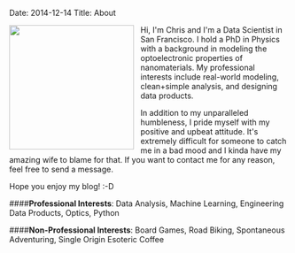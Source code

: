 Date: 2014-12-14
Title: About 

<img src="/assets/pages/photo.jpg" width="225" style="float:left;margin-right: 12px;margin-bottom: 1px">
Hi, I'm Chris and I'm a Data Scientist in San Francisco. I hold a PhD in Physics with a background in modeling the 
optoelectronic properties of nanomaterials. My professional interests include real-world modeling, clean+simple analysis, 
and designing data products.      
   
In addition to my unparalleled humbleness, I pride myself with my positive and upbeat attitude.  It's extremely difficult
for someone to catch me in a bad mood and I kinda have my amazing wife to blame for that. If you want to contact me for 
any reason, feel free to send a message.

Hope you enjoy my blog! :-D
 
####**Professional Interests**:
Data Analysis, Machine Learning, Engineering Data Products, Optics, Python
 
####**Non-Professional Interests**:
Board Games, Road Biking, Spontaneous Adventuring, Single Origin Esoteric Coffee
  
<div class="text-center">
<a class="nounderline" href="http://linkedin.com/in/chrisvmiller/"><i class="fa fa-linkedin-square fa-4x" style="color:blue"></i></a>
<a class="nounderline" href="http://github.com/chrisvmiller"><i class="fa fa-github-square fa-4x" style="color:purple"></i></a>
<a class="nounderline" type="application/atom+xml" href="http://randomlyunique.com/feeds/chris-miller.atom.xml"><i class="fa fa-rss-square fa-4x" style="color:orange"></i></a>
</div>
